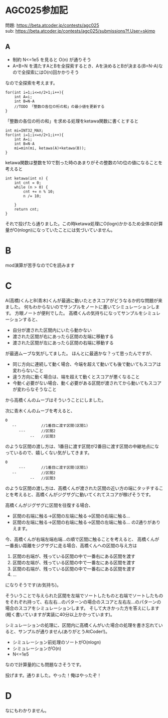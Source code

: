 # AGC025参加記
問題: https://beta.atcoder.jp/contests/agc025  
sub:  https://beta.atcoder.jp/contests/agc025/submissions?f.User=skjmp
## A
* 制約 N<=1e5 を見ると O(n) が通りそう
* A+B=N を満たすAとBを全探索するとき、Aを決めるとBが決まる(B=N-A)なので全探索にはO(n)回かかりそう  


なので全探索を考えます。
```
for(int i=1;i<=n/2+1;i++){
    int A=i;
    int B=N-A
    //TODO 「整数の各位の桁の和」の最小値を更新する
}
```
「整数の各位の桁の和」を求める処理をketawa関数に書くとすると
```
int mi=INT32_MAX;
for(int i=1;i<=n/2+1;i++){
    int A=i;
    int B=N-A
    mi=min(mi, ketawa(A)+ketawa(B));
}
```
ketawa関数は整数を10で割った時のあまりがその整数の1の位の値になることを考えると
```
int ketawa(int n) {
	int cnt = 0;
	while (n > 0) {
		cnt += n % 10;
		n /= 10;

	}
	return cnt;
}
```
それで投げたら通りました。この時ketawa処理にO(logn)かかるため全体の計算量がO(nlogn)になっていたことには気づいていません。

# B
mod演算が苦手なのでCを読みます

# C
A(高橋)くんとB(青木)くんが最適に動いたときスコアがどうなるか的な問題が来ました。
何もわからないのでサンプルをノートに書いてシミュレーションします。
方眼ノートが便利でした。
高橋くんの気持ちになってサンプルをシミュレーションすると、
* 自分が渡された区間内にいたら動かない
* 渡された区間が右にあったら区間の左端に移動する
* 渡された区間が左にあったら区間の右端に移動する


が最適ムーブな気がしてました。
ほんとに最適かな？って思ったんですが、
* 同じ方向に連続して動く場合、今端を超えて動いても後で動いてもスコアは変わらないこと
* 違う方向に動く場合は、端を超えて動くとスコアが悪くなること
* 今動く必要がない場合、動く必要がある区間が渡されてから動いてもスコアが変わらなそうなこと

から高橋くんのムーブはそういうことにしました。

次に青木くんのムーブを考えると、
```
0
   --           //1番目に渡す区間(区間1)
      ---       //区間2
           --   //区間3
```
のような区間の渡し方は、1番目に渡す区間が2番目に渡す区間の中継地点になっているので、嬉しくない気がしてきます。
```
0
      ---       //1番目に渡す区間(区間1)
   --           //区間2
           --   //区間3
```
のような区間の渡し方は、高橋くんが渡された区間の近い方の端にタッチすることを考えると、高橋くんがジグザグに動いてくれてスコアが稼げそうです。

高橋くんがジグザグに区間を往復する場合、
* 区間の右端に触る->区間の左端に触る->区間の右端に触る...
* 区間の左端に触る->区間の右端に触る->区間の左端に触る...
の2通りがありえます。
 
今、高橋くんが右端左端右端...の順で区間に触ることを考えると、
高橋くんが一番長い距離をジグザグに走る場合、高橋くんへの区間の与え方は
1. 区間の右端が、残っている区間の中で一番右にある区間を渡す
2. 区間の左端が、残っている区間の中で一番左にある区間を渡す
3. 区間の右端が、残っている区間の中で一番右にある区間を渡す
4. ... 

になりそうです(お気持ち)。

そういうことで与えられた区間を左端でソートしたものと右端でソートしたものをそれぞれ持って、右左右...のパターンの場合のスコアと左右左...のパターンの場合のスコアをシミュレーションします。
そして大きかった方を答えにします(軽く書いていますが実装に40分以上かかっています)。

シミュレーションの処理に、区間内に高橋くんがいた場合の処理を書き忘れていると、サンプルが通りません(ありがとうAtCoder!)。

* シミュレーション前処理のソートがO(nlogn)  
* シミュレーションがO(n)  
* N<=1e5

なので計算量的にも問題なさそうです。

投げます。通りました。やった！俺はやったぞ！

# D
なにもわかりません。
